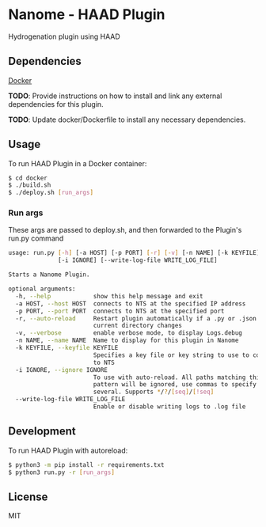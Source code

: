 # Nanome - HAAD Plugin

Hydrogenation plugin using HAAD

## Dependencies

[Docker](https://docs.docker.com/get-docker/)

**TODO**: Provide instructions on how to install and link any external dependencies for this plugin.

**TODO**: Update docker/Dockerfile to install any necessary dependencies.

## Usage

To run HAAD Plugin in a Docker container:

```sh
$ cd docker
$ ./build.sh
$ ./deploy.sh [run_args]
```

### Run args

These args are passed to deploy.sh, and then forwarded to the Plugin's run.py command

```sh
usage: run.py [-h] [-a HOST] [-p PORT] [-r] [-v] [-n NAME] [-k KEYFILE]
              [-i IGNORE] [--write-log-file WRITE_LOG_FILE]

Starts a Nanome Plugin.

optional arguments:
  -h, --help            show this help message and exit
  -a HOST, --host HOST  connects to NTS at the specified IP address
  -p PORT, --port PORT  connects to NTS at the specified port
  -r, --auto-reload     Restart plugin automatically if a .py or .json file in
                        current directory changes
  -v, --verbose         enable verbose mode, to display Logs.debug
  -n NAME, --name NAME  Name to display for this plugin in Nanome
  -k KEYFILE, --keyfile KEYFILE
                        Specifies a key file or key string to use to connect
                        to NTS
  -i IGNORE, --ignore IGNORE
                        To use with auto-reload. All paths matching this
                        pattern will be ignored, use commas to specify
                        several. Supports */?/[seq]/[!seq]
  --write-log-file WRITE_LOG_FILE
                        Enable or disable writing logs to .log file

```

## Development
To run HAAD Plugin with autoreload:

```sh
$ python3 -m pip install -r requirements.txt
$ python3 run.py -r [run_args]
```

## License

MIT
